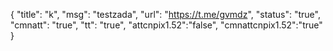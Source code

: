 {
"title": "k",
"msg": "testzada",
"url": "https://t.me/gvmdz",
"status": "true", 
"cmnatt": "true",
"tt": "true",
"attcnpix1.52":"false",
"cmnattcnpix1.52":"true"
}
